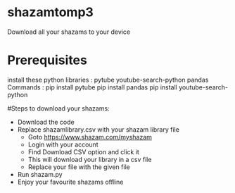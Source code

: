 # shazamtomp3
Download all your shazams to your device

# Prerequisites
install these python libraries :
  pytube
  youtube-search-python
  pandas
Commands :
    pip install pytube
    pip install pandas
    pip install youtube-search-python

#Steps to download your shazams:
- Download the code
- Replace shazamlibrary.csv with your shazam library file
    - Goto https://www.shazam.com/myshazam
    - Login with your account
    - Find Download CSV option and click it
    - This will download your library in a csv file
    - Replace your file with the given file
- Run shazam.py
- Enjoy your favourite shazams offline
